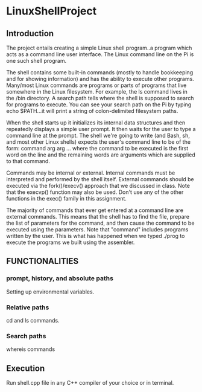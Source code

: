 # LinuxShellProject

## Introduction
The project entails creating a simple Linux shell program..a program which acts as a command line user interface. The Linux command line on the Pi is one such shell program.

The shell contains some built-in commands (mostly to handle bookkeeping and for showing information) and has the ability to execute other programs. Many/most Linux commands are programs or parts of programs that live somewhere in the Linux filesystem. For example, the ls command lives in the /bin directory. A search path tells where the shell is supposed to search for programs to execute. You can see your search path on the Pi by typing echo $PATH...it will print a string of colon-delimited filesystem paths.

When the shell starts up it initializes its internal data structures and then repeatedly displays a simple user prompt. It then waits for the user to type a command line at the prompt. The shell we're going to write (and Bash, sh, and most other Linux shells) expects the user's command line to be of the form: command arg arg ... where the command to be executed is the first word on the line and the remaining words are arguments which are supplied to that command.

Commands may be internal or external. Internal commands must be interpreted and performed by the shell itself. External commands should be executed via the fork()/execv() approach that we discussed in class. Note that the execvp() function may also be used. Don't use any of the other functions in the exec() family in this assignment.

The majority of commands that ever get entered at a command line are external commands. This means that the shell has to find the file, prepare the list of parameters for the command, and then cause the command to be executed using the parameters. Note that "command" includes programs written by the user. This is what has happened when we typed ./prog to execute the programs we built using the assembler.

## FUNCTIONALITIES
### prompt, history, and absolute paths
Setting up environmental variables.

### Relative paths
cd and ls commands.

### Search paths
whereis commands

## Execution
Run shell.cpp file in any C++ compiler of your choice or in terminal.
